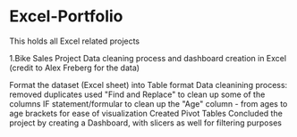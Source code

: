 # Excel-Portfolio
This holds all Excel related projects 

1.Bike Sales Project 
Data cleaning process and dashboard creation in Excel (credit to Alex Freberg for the data)

Format the dataset (Excel sheet) into Table format Data cleanining process:
removed duplicates
used "Find and Replace" to clean up some of the columns
IF statement/formular to clean up the "Age" column - from ages to age brackets for ease of visualization
Created Pivot Tables
Concluded the project by creating a Dashboard, with slicers as well for filtering purposes
